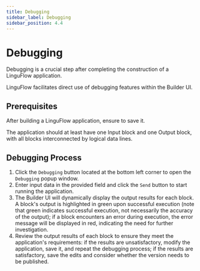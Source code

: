 ```yaml
---
title: Debugging
sidebar_label: Debugging
sidebar_position: 4.4
---
```


# Debugging

Debugging is a crucial step after completing the construction of a LinguFlow application.

LinguFlow facilitates direct use of debugging features within the Builder UI.

## Prerequisites

After building a LinguFlow application, ensure to save it.

The application should at least have one Input block and one Output block, with all blocks interconnected by logical data lines.

## Debugging Process

1. Click the `Debugging` button located at the bottom left corner to open the `Debugging` popup window.
2. Enter input data in the provided field and click the `Send` button to start running the application.
3. The Builder UI will dynamically display the output results for each block. A block's output is highlighted in green upon successful execution (note that green indicates successful execution, not necessarily the accuracy of the output); if a block encounters an error during execution, the error message will be displayed in red, indicating the need for further investigation.
4. Review the output results of each block to ensure they meet the application's requirements: if the results are unsatisfactory, modify the application, save it, and repeat the debugging process; if the results are satisfactory, save the edits and consider whether the version needs to be published.